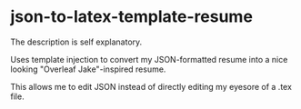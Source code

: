 # json-to-latex-template-resume

The description is self explanatory.

Uses template injection to convert my JSON-formatted resume into a nice looking "Overleaf Jake"-inspired resume.

This allows me to edit JSON instead of directly editing my eyesore of a .tex file.
